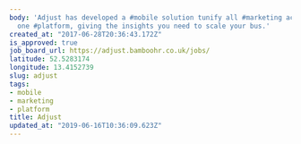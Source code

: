 ```yaml
---
body: 'Adjust has developed a #mobile solution tunify all #marketing activities into
  one #platform, giving the insights you need to scale your bus.'
created_at: "2017-06-28T20:36:43.172Z"
is_approved: true
job_board_url: https://adjust.bamboohr.co.uk/jobs/
latitude: 52.5283174
longitude: 13.4152739
slug: adjust
tags:
- mobile
- marketing
- platform
title: Adjust
updated_at: "2019-06-16T10:36:09.623Z"
---
```

